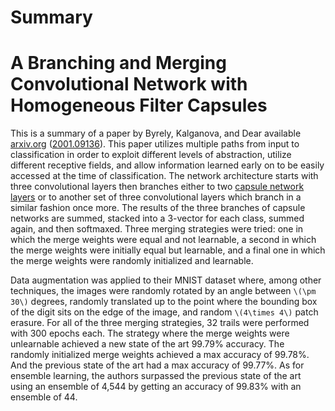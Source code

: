 # Summary #

# A Branching and Merging Convolutional Network with Homogeneous Filter Capsules #

This is a summary of a paper by Byrely, Kalganova, and Dear available
[arxiv.org][2] ([2001.09136][1]). This paper utilizes multiple paths from input
to classification in order to exploit different levels of abstraction,
utilize different receptive fields, and allow information learned early on to
be easily accessed at the time of classification. The network architecture
starts with three convolutional layers then branches either to two [capsule
network layers][3] or to another set of three convolutional layers which branch
in a similar fashion once more. The results of the three branches of capsule
networks are summed, stacked into a 3-vector for each class, summed again, and
then softmaxed. Three merging strategies were tried: one in which the merge
weights were equal and not learnable, a second in which the merge weights were
initially equal but learnable, and a final one in which the merge weights were
randomly initialized and learnable.

Data augmentation was applied to their MNIST dataset where, among other
techniques, the images were randomly rotated by an angle between `\(\pm 30\)`
degrees, randomly translated up to the point where the bounding box of the
digit sits on the edge of the image, and random `\(4\times 4\)` patch erasure.
For all of the three merging strategies, 32 trails were performed with 300
epochs each. The strategy where the merge weights were unlearnable achieved a
new state of the art 99.79% accuracy. The randomly initialized merge weights
achieved a max accuracy of 99.78%. And the previous state of the art had a max
accuracy of 99.77%. As for ensemble learning, the authors surpassed the
previous state of the art using an ensemble of 4,544 by getting an accuracy of
99.83% with an ensemble of 44.

[1]: https://arxiv.org/abs/2001.09136
[2]: https://arxiv.org/
[3]: https://cousinomath.website/blog/2020/2/24/dynamic-routing-between-capsules

<!--
spell-checker:words Byrely convolutional Kalganova MNIST arxiv softmaxed 
spell-checker:words unlearnable 
-->
